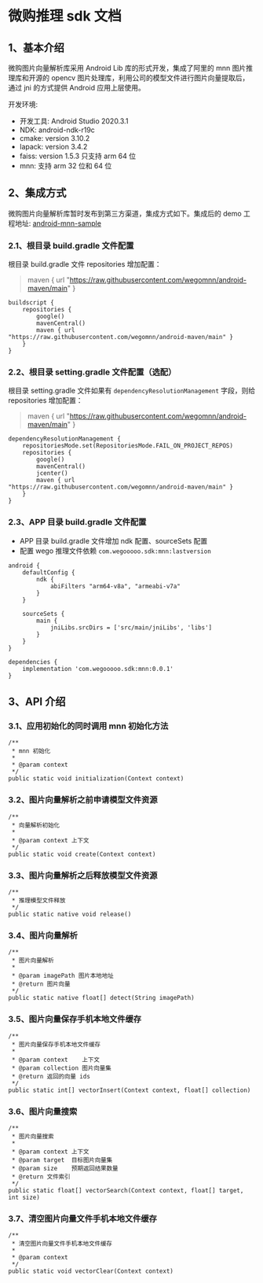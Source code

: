 # 微购推理 sdk 文档

## 1、基本介绍

微购图片向量解析库采用 Android Lib 库的形式开发，集成了阿里的 mnn 图片推理库和开源的 opencv 图片处理库，利用公司的模型文件进行图片向量提取后，通过 jni 的方式提供
Android 应用上层使用。

开发环境:

- 开发工具: Android Studio 2020.3.1
- NDK: android-ndk-r19c
- cmake: version 3.10.2
- lapack: version 3.4.2
- faiss: version 1.5.3 只支持 arm 64 位
- mnn: 支持 arm 32 位和 64 位

## 2、集成方式

微购图片向量解析库暂时发布到第三方渠道，集成方式如下。集成后的 demo
工程地址: [android-mnn-sample](https://github.com/wegomnn/android-mnn-sample)

### 2.1、根目录 build.gradle 文件配置

根目录 build.gradle 文件 repositories 增加配置：
> maven { url "https://raw.githubusercontent.com/wegomnn/android-maven/main" }

```
buildscript {
    repositories {
        google()
        mavenCentral()
        maven { url "https://raw.githubusercontent.com/wegomnn/android-maven/main" }
    }
}
```

### 2.2、根目录 setting.gradle 文件配置（选配）

根目录 setting.gradle 文件如果有 `dependencyResolutionManagement` 字段，则给 repositories 增加配置：
> maven { url "https://raw.githubusercontent.com/wegomnn/android-maven/main" }

```
dependencyResolutionManagement {
    repositoriesMode.set(RepositoriesMode.FAIL_ON_PROJECT_REPOS)
    repositories {
        google()
        mavenCentral()
        jcenter() 
        maven { url "https://raw.githubusercontent.com/wegomnn/android-maven/main" }
    }
}
```

### 2.3、APP 目录 build.gradle 文件配置

- APP 目录 build.gradle 文件增加 ndk 配置、sourceSets 配置
- 配置 wego 推理文件依赖 `com.wegooooo.sdk:mnn:lastversion`

```
android {
    defaultConfig {
        ndk {
            abiFilters "arm64-v8a", "armeabi-v7a"
        }
    }
    
    sourceSets {
        main {
            jniLibs.srcDirs = ['src/main/jniLibs', 'libs']
        }
    }
}

dependencies {
    implementation 'com.wegooooo.sdk:mnn:0.0.1'
}
```

## 3、API 介绍

### 3.1、应用初始化的同时调用 mnn 初始化方法

```
/**
 * mnn 初始化
 *
 * @param context
 */
public static void initialization(Context context)
```

### 3.2、图片向量解析之前申请模型文件资源

```
/**
 * 向量解析初始化
 *
 * @param context 上下文
 */
public static void create(Context context) 
```

### 3.3、图片向量解析之后释放模型文件资源

```
/**
 * 推理模型文件释放
 */
public static native void release()
```

### 3.4、图片向量解析

```
/**
 * 图片向量解析
 *
 * @param imagePath 图片本地地址
 * @return 图片向量
 */
public static native float[] detect(String imagePath)
```

### 3.5、图片向量保存手机本地文件缓存

```
/**
 * 图片向量保存手机本地文件缓存
 *
 * @param context    上下文
 * @param collection 图片向量集
 * @return 返回的向量 ids
 */
public static int[] vectorInsert(Context context, float[] collection) 
```

### 3.6、图片向量搜索

```
/**
 * 图片向量搜索
 *
 * @param context 上下文
 * @param target  目标图片向量集
 * @param size    预期返回结果数量
 * @return 文件索引
 */
public static float[] vectorSearch(Context context, float[] target, int size)
```

### 3.7、清空图片向量文件手机本地文件缓存

```
/**
 * 清空图片向量文件手机本地文件缓存
 *
 * @param context
 */
public static void vectorClear(Context context)
```